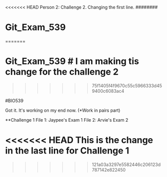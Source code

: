 <<<<<<< HEAD
Person 2: Challenge 2. Changing the first line.
########


# Git_Exam_539
=======
# Git_Exam_539 # I am making tis change for the challenge 2
>>>>>>> 75f1405f4f9670c55c5966333d459400c6083ac4

#BIO539


Got it. It's working on my end now. (*Work in pairs part)


**Challenge 1
File 1: Jaypee's Exam 1
File 2: Arvie's Exam 2

<<<<<<< HEAD
This is the change in the last line for Challenge 1
=======
>>>>>>> 121a03a3297e5582446c206123d787142e822450
